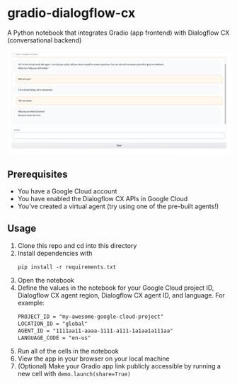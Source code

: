 # gradio-dialogflow-cx

A Python notebook that integrates Gradio (app frontend) with Dialogflow CX
(conversational backend)

![Screenshot of a Gradio app integrated with Dialogflow CX](/images/chatbot.png)

## Prerequisites

- You have a Google Cloud account
- You have enabled the Dialogflow CX APIs in Google Cloud
- You've created a virtual agent (try using one of the pre-built agents!)

## Usage

1. Clone this repo and cd into this directory
2. Install dependencies with
   ```
   pip install -r requirements.txt
   ```
3. Open the notebook
4. Define the values in the notebook for your Google Cloud project ID,
   Dialogflow CX agent region, Dialogflow CX agent ID, and language. For
   example:
   ```
   PROJECT_ID = "my-awesome-google-cloud-project"
   LOCATION_ID = "global"
   AGENT_ID = "1111aa11-aaaa-1111-a111-1a1aa1a111aa"
   LANGUAGE_CODE = "en-us"
   ```
5. Run all of the cells in the notebook
6. View the app in your browser on your local machine
7. (Optional) Make your Gradio app link publicly accessible by running a new
   cell with `demo.launch(share=True)`
